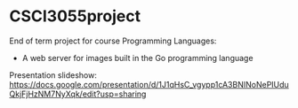 # CSCI3055project
End of term project for course Programming Languages:
- A web server for images built in the Go programming language

Presentation slideshow:
https://docs.google.com/presentation/d/1J1qHsC_vgypp1cA3BNINoNePIUduQkjFjHzNM7NyXqk/edit?usp=sharing

